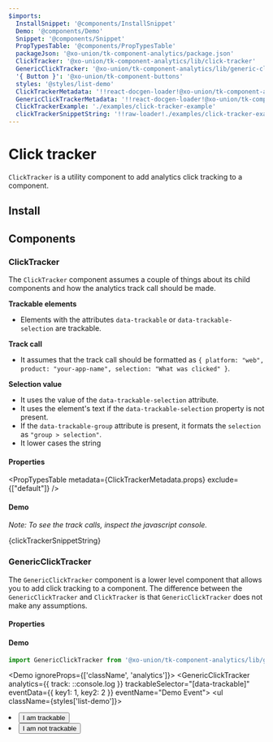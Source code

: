 ```yaml
---
$imports:
  InstallSnippet: '@components/InstallSnippet'
  Demo: '@components/Demo'
  Snippet: '@components/Snippet'
  PropTypesTable: '@components/PropTypesTable'
  packageJson: '@xo-union/tk-component-analytics/package.json'
  ClickTracker: '@xo-union/tk-component-analytics/lib/click-tracker'
  GenericClickTracker: '@xo-union/tk-component-analytics/lib/generic-click-tracker'
  '{ Button }': '@xo-union/tk-component-buttons'
  styles: '@styles/list-demo'
  ClickTrackerMetadata: '!!react-docgen-loader!@xo-union/tk-component-analytics/src/click-tracker'
  GenericClickTrackerMetadata: '!!react-docgen-loader!@xo-union/tk-component-analytics/src/generic-click-tracker'
  ClickTrackerExample: './examples/click-tracker-example'
  clickTrackerSnippetString: '!!raw-loader!./examples/click-tracker-example'
---
```


# Click tracker

`ClickTracker` is a utility component to add analytics click tracking to a component.

## Install

<InstallSnippet packageJson={packageJson} />

## Components

### ClickTracker

The `ClickTracker` component assumes a couple of things about its child components and how the analytics track call should be made.

**Trackable elements**
- Elements with the attributes `data-trackable` or `data-trackable-selection` are trackable.

**Track call**
- It assumes that the track call should be formatted as `{ platform: "web", product: "your-app-name", selection: "What was clicked" }`.

**Selection value**
- It uses the value of the `data-trackable-selection` attribute.
- It uses the element's text if the `data-trackable-selection` property is not present.
- If the `data-trackable-group` attribute is present, it formats the `selection` as `"group > selection"`.
- It lower cases the string

#### Properties

<PropTypesTable metadata={ClickTrackerMetadata.props} exclude={["default"]} />

#### Demo

*Note: To see the track calls, inspect the javascript console.*

<Snippet lang="jsx">{clickTrackerSnippetString}</Snippet>
<ClickTrackerExample />

### GenericClickTracker

The `GenericClickTracker` component is a lower level component that allows you to add click tracking to a component. The difference between the `GenericClickTracker` and `ClickTracker` is that `GenericClickTracker` does not make any assumptions.

#### Properties

<PropTypesTable metadata={GenericClickTrackerMetadata.props} />

#### Demo

```javascript
import GenericClickTracker from '@xo-union/tk-component-analytics/lib/generic-click-tracker';
```

<Demo ignoreProps={['className', 'analytics']}>
  <GenericClickTracker analytics={{ track: ::console.log }} trackableSelector="[data-trackable]" eventData={{ key1: 1, key2: 2 }} eventName="Demo Event">
    <ul className={styles['list-demo']}>
      <li>
        <Button data-trackable>I am trackable</Button>
      </li>
      <li>
        <Button>I am not trackable</Button>
      </li>
    </ul>
  </GenericClickTracker>
</Demo>
